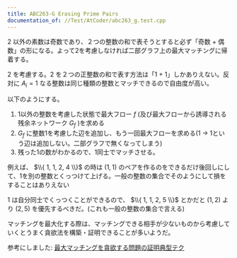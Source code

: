```yaml
---
title: ABC263-G Erasing Prime Pairs
documentation_of: //Test/AtCoder/abc263_g.test.cpp
---
```


$2$ 以外の素数は奇数であり、２つの整数の和で表そうとすると必ず「奇数 + 偶数」の形になる。よって2を考慮しなければ二部グラフ上の最大マッチングに帰着する。

$2$ を考慮する。$2$ を２つの正整数の和で表す方法は「1 + 1」しかありえない。反対に $A_{i} = 1$ なる整数は同じ種類の整数とマッチできるので自由度が高い。

以下のようにする。

1. 1以外の整数を考慮した状態で最大フロー $f$ (及び最大フローから誘導される残余ネットワーク $G_{f}$ )を求める
2. $G_{f}$ に整数1を考慮した辺を追加し、もう一回最大フローを求める(1 -> 1という辺は追加しない。二部グラフで無くなってしまう)
3. 残った1の数がわかるので、1同士でマッチさせる。

例えば、 $\\{ 1, 1, 2, 4 \\}$ の時は $(1, 1)$ のペアを作るのをできるだけ後回しにして、1を別の整数とくっつけて上げる。一般の整数の集合でそのようにして損をすることはありえない

$1$ は自分同士でくっつくことができるので、 $\\{ 1, 1, 2, 5 \\}$ とかだと $(1, 2)$ より $(2, 5)$ を優先するべきだ。(これも一般の整数の集合で言える)

マッチングを最大化する際は、マッチングできる相手が少ないものから考慮していくとうまく貪欲法を構築・証明できることが多いようだ。

参考にしました: [最大マッチングを貪欲する問題の証明典型テク](https://snuke.hatenablog.com/entry/2019/01/04/004133)
